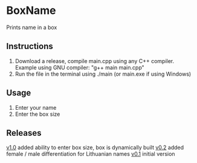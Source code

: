 # BoxName
Prints name in a box 

## Instructions

1. Download a release, compile main.cpp using any C++ compiler. Example using GNU compiler: "g++ main main.cpp"
2. Run the file in the terminal using ./main (or main.exe if using Windows)
  
## Usage
1. Enter your name
2. Enter the box size

## Releases
[v1.0](https://github.com/hmv47/BoxName/releases/tag/v1.0) added ability to enter box size, box is dynamically built
[v0.2](https://github.com/hmv47/BoxName/releases/tag/v0.2) added female / male differentiation for Lithuanian names
[v0.1](https://github.com/hmv47/BoxName/releases/tag/v0.1) initial version
